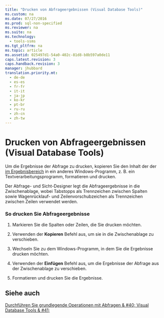 ```yaml
---
title: "Drucken von Abfrageergebnissen (Visual Database Tools)"
ms.custom: na
ms.date: 07/27/2016
ms.prod: sql-non-specified
ms.reviewer: na
ms.suite: na
ms.technology: 
  - tools-ssms
ms.tgt_pltfrm: na
ms.topic: article
ms.assetid: 025497d1-54a0-402c-81d8-b8b597a0de11
caps.latest.revision: 3
caps.handback.revision: 3
manager: jhubbard
translation.priority.mt: 
  - de-de
  - es-es
  - fr-fr
  - it-it
  - ja-jp
  - ko-kr
  - pt-br
  - ru-ru
  - zh-cn
  - zh-tw
---
```

# Drucken von Abfrageergebnissen (Visual Database Tools)
Um die Ergebnisse der Abfrage zu drucken, kopieren Sie den Inhalt der der [im Ergebnisbereich](../content/Results-Pane--Visual-Database-Tools-.md) in ein anderes Windows-Programm, z. B. ein Textverarbeitungsprogramm, formatieren und drucken.  
  
Der Abfrage- und Sicht-Designer legt die Abfrageergebnisse in die Zwischenablage, wobei Tabstopps als Trennzeichen zwischen Spalten sowie Wagenrücklauf- und Zeilenvorschubzeichen als Trennzeichen zwischen Zeilen verwendet werden.  
  
### So drucken Sie Abfrageergebnisse  
  
1.  Markieren Sie die Spalten oder Zeilen, die Sie drucken möchten.  
  
2.  Verwenden der **Kopieren** Befehl aus, um sie in die Zwischenablage zu verschieben.  
  
3.  Wechseln Sie zu dem Windows-Programm, in dem Sie die Ergebnisse drucken möchten.  
  
4.  Verwenden der **Einfügen** Befehl aus, um die Ergebnisse der Abfrage aus der Zwischenablage zu verschieben.  
  
5.  Formatieren und drucken Sie die Ergebnisse.  
  
## Siehe auch  
[Durchführen Sie grundlegende Operationen mit Abfragen & #40; Visual Database Tools & #41;](../content/Perform-Basic-Operations-with-Queries--Visual-Database-Tools-.md)  
  
